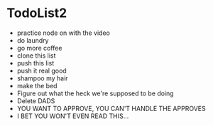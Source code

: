 # TodoList2
* practice node on with the video
* do laundry
* go more coffee
* clone this list
* push this list
* push it real good
* shampoo my hair
* make the bed
* Figure out what the heck we're supposed to be doing
* Delete DADS
* YOU WANT TO APPROVE, YOU CAN'T HANDLE THE APPROVES
* I BET YOU WON'T EVEN READ THIS... 
